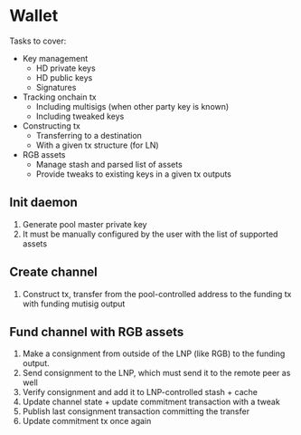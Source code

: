 # Wallet

Tasks to cover:
* Key management
	- HD private keys
	- HD public keys
	- Signatures
* Tracking onchain tx
	- Including multisigs (when other party key is known)
	- Including tweaked keys
* Constructing tx
  - Transferring to a destination
  - With a given tx structure (for LN)
* RGB assets
  - Manage stash and parsed list of assets
  - Provide tweaks to existing keys in a given tx outputs


## Init daemon
1. Generate pool master private key
2. It must be manually configured by the user with the list of supported assets

## Create channel
1. Construct tx, transfer from the pool-controlled address to the funding tx with funding mutisig output

## Fund channel with RGB assets
1. Make a consignment from outside of the LNP (like RGB) to the funding output. 
2. Send consignment to the LNP, which must send it to the remote peer as well
3. Verify consignment and add it to LNP-controlled stash + cache
4. Update channel state + update commitment transaction with a tweak
5. Publish last consignment transaction committing the transfer
6. Update commitment tx once again

## 